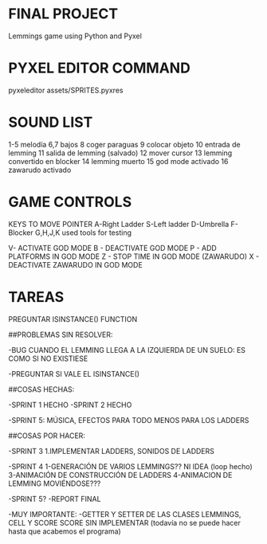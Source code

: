 # FINAL PROJECT

Lemmings game using Python and Pyxel

# PYXEL EDITOR COMMAND

pyxeleditor assets/SPRITES.pyxres

# SOUND LIST

1-5 melodía
6,7 bajos
8 coger paraguas
9 colocar objeto
10 entrada de lemming
11 salida de lemming (salvado)
12 mover cursor
13 lemming convertido en blocker
14 lemming muerto
15 god mode activado
16 zawarudo activado

# GAME CONTROLS

KEYS TO MOVE POINTER
A-Right Ladder
S-Left ladder
D-Umbrella
F-Blocker
G,H,J,K used tools for testing

V- ACTIVATE GOD MODE
B - DEACTIVATE GOD MODE
P - ADD PLATFORMS IN GOD MODE
Z - STOP TIME IN GOD MODE (ZAWARUDO)
X - DEACTIVATE ZAWARUDO IN GOD MODE

# TAREAS

PREGUNTAR ISINSTANCE() FUNCTION

##PROBLEMAS SIN RESOLVER:

-BUG CUANDO EL LEMMING LLEGA A LA IZQUIERDA DE UN SUELO: ES COMO SI NO EXISTIESE

-PREGUNTAR SI VALE EL ISINSTANCE()

##COSAS HECHAS:

-SPRINT 1 HECHO
-SPRINT 2 HECHO

-SPRINT 5:
MÚSICA, EFECTOS PARA TODO MENOS PARA LOS LADDERS

##COSAS POR HACER:

-SPRINT 3
1.IMPLEMENTAR LADDERS, SONIDOS DE LADDERS

-SPRINT 4
1-GENERACIÓN DE VARIOS LEMMINGS?? NI IDEA (loop hecho)
3-ANIMACIÓN DE CONSTRUCCIÓN DE LADDERS
4-ANIMACION DE LEMMING MOVIÉNDOSE???

-SPRINT 5?
-REPORT FINAL

-MUY IMPORTANTE:
-GETTER Y SETTER DE LAS CLASES LEMMINGS, CELL Y SCORE SCORE SIN IMPLEMENTAR
(todavía no se puede hacer hasta que acabemos el programa)
